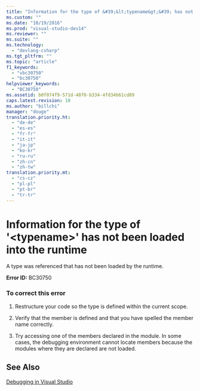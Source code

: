 ```yaml
---
title: "Information for the type of &#39;&lt;typename&gt;&#39; has not been loaded into the runtime | testtitle"
ms.custom: ""
ms.date: "10/19/2016"
ms.prod: "visual-studio-dev14"
ms.reviewer: ""
ms.suite: ""
ms.technology: 
  - "devlang-csharp"
ms.tgt_pltfrm: ""
ms.topic: "article"
f1_keywords: 
  - "vbc30750"
  - "bc30750"
helpviewer_keywords: 
  - "BC30750"
ms.assetid: b0f074f9-571d-48f8-b334-4fd34b61cd89
caps.latest.revision: 10
ms.author: "billchi"
manager: "douge"
translation.priority.ht: 
  - "de-de"
  - "es-es"
  - "fr-fr"
  - "it-it"
  - "ja-jp"
  - "ko-kr"
  - "ru-ru"
  - "zh-cn"
  - "zh-tw"
translation.priority.mt: 
  - "cs-cz"
  - "pl-pl"
  - "pt-br"
  - "tr-tr"
---
```

# Information for the type of &#39;&lt;typename&gt;&#39; has not been loaded into the runtime
A type was referenced that has not been loaded by the runtime.  
  
 **Error ID:** BC30750  
  
### To correct this error  
  
1.  Restructure your code so the type is defined within the current scope.  
  
2.  Verify that the member is defined and that you have spelled the member name correctly.  
  
3.  Try accessing one of the members declared in the module. In some cases, the debugging environment cannot locate members because the modules where they are declared are not loaded.  
  
## See Also  
 [Debugging in Visual Studio](../debugger/debugging-in-visual-studio.md)
